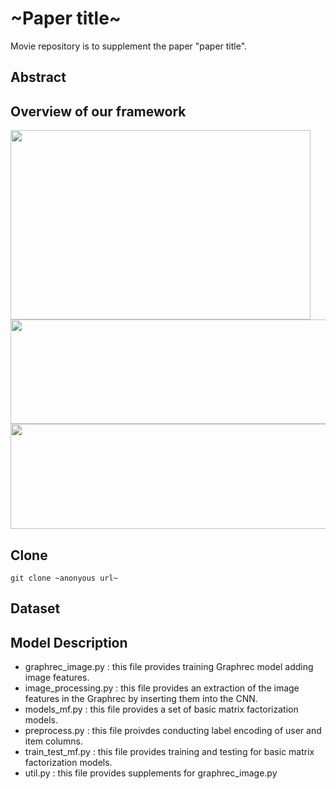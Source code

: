 # ~Paper title~
Movie repository is to supplement the paper "paper title".

## Abstract
 

## Overview of our framework
<img src="https://user-images.githubusercontent.com/43632309/105990739-43baeb00-60e6-11eb-8117-a12310ccc655.png" width="480" height="303">
<img src="https://user-images.githubusercontent.com/43632309/105991102-bdeb6f80-60e6-11eb-9f44-ec4419df7760.png" width="515" height="167">
<img src="https://user-images.githubusercontent.com/43632309/105991281-effcd180-60e6-11eb-8cd4-b2420b0329c4.png" width="613" height="168">

## Clone
```
git clone ~anonyous url~
```

## Dataset


## Model Description
* graphrec_image.py : this file provides training Graphrec model adding image features.
* image_processing.py : this file provides an extraction of the image features in the Graphrec by inserting them into the CNN.
* models_mf.py : this file provides a set of basic matrix factorization models.
* preprocess.py : this file proivdes conducting label encoding of user and item columns.
* train_test_mf.py : this file provides training and testing for basic matrix factorization models.
* util.py : this file provides supplements for graphrec_image.py
